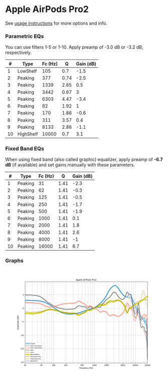 # Apple AirPods Pro2
See [usage instructions](https://github.com/jaakkopasanen/AutoEq#usage) for more options and info.

### Parametric EQs
You can use filters 1-5 or 1-10. Apply preamp of -3.0 dB or -3.2 dB, respectively.

|   # | Type      |   Fc (Hz) |    Q |   Gain (dB) |
|-----|-----------|-----------|------|-------------|
|   1 | LowShelf  |       105 | 0.7  |        -1.5 |
|   2 | Peaking   |       377 | 0.74 |        -2.5 |
|   3 | Peaking   |      1339 | 2.65 |         0.5 |
|   4 | Peaking   |      3442 | 0.67 |         3   |
|   5 | Peaking   |      6303 | 4.47 |        -3.4 |
|   6 | Peaking   |        82 | 1.92 |         1   |
|   7 | Peaking   |       170 | 1.86 |        -0.6 |
|   8 | Peaking   |       311 | 3.57 |         0.4 |
|   9 | Peaking   |      8133 | 2.86 |        -1.1 |
|  10 | HighShelf |     10000 | 0.7  |         3.1 |

### Fixed Band EQs
When using fixed band (also called graphic) equalizer, apply preamp of **-6.7 dB** (if available) and set gains manually with these parameters.

|   # | Type    |   Fc (Hz) |    Q |   Gain (dB) |
|-----|---------|-----------|------|-------------|
|   1 | Peaking |        31 | 1.41 |        -2.3 |
|   2 | Peaking |        62 | 1.41 |        -0.3 |
|   3 | Peaking |       125 | 1.41 |        -0.5 |
|   4 | Peaking |       250 | 1.41 |        -1.7 |
|   5 | Peaking |       500 | 1.41 |        -1.9 |
|   6 | Peaking |      1000 | 1.41 |         0.1 |
|   7 | Peaking |      2000 | 1.41 |         1.8 |
|   8 | Peaking |      4000 | 1.41 |         2.6 |
|   9 | Peaking |      8000 | 1.41 |        -1   |
|  10 | Peaking |     16000 | 1.41 |         6.7 |

### Graphs
![](./Apple%20AirPods%20Pro2.png)
